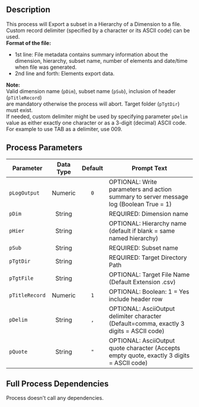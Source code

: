 ## Description
   
 This process will Export a subset in a Hierarchy of a Dimension to a file. Custom record delimiter  (specified by a character or its ASCII code) can be used.  
 __Format of the file:__  
 - 1st line: File metadata contains summary information about the dimension, hierarchy, subset    name, number of elements and date/time when file was generated.  
 - 2nd line and forth: Elements export data.  
     
**Note:**     
 Valid dimension name (`pDim`), subset name (`pSub`), inclusion of header (`pTitleRecord`)  
 are mandatory otherwise the process will abort. Target folder (`pTgtDir`) must exist.  
 If needed, custom delimiter might be used by specifying parameter `pDelim` value as either exactly one  character or as a 3-digit (decimal) ASCII code. For example to use TAB as a delimiter, use 009.  
## Process Parameters
  
|Parameter|Data Type|Default|Prompt Text|
  |---|:-:|:-:|---|
  |`pLogOutput`|Numeric|`0`|OPTIONAL: Write parameters and action summary to server message log (Boolean True = 1)|
  |`pDim`|String||REQUIRED: Dimension name|
  |`pHier`|String||OPTIONAL: Hierarchy name (default if blank = same named hierarchy)|
  |`pSub`|String||REQUIRED: Subset name|
  |`pTgtDir`|String||REQUIRED: Target Directory Path|
  |`pTgtFile`|String||OPTIONAL: Target File Name (Default Extension .csv)|
  |`pTitleRecord`|Numeric|`1`|OPTIONAL: Boolean: 1 = Yes include header row|
  |`pDelim`|String|`,`|OPTIONAL: AsciiOutput delimiter character (Default=comma, exactly 3 digits = ASCII code)|
  |`pQuote`|String|`"`|OPTIONAL: AsciiOutput quote character (Accepts empty quote, exactly 3 digits = ASCII code)|
  ## Full Process Dependencies
Process doesn't call any dependencies.  

